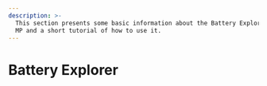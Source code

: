 ```yaml
---
description: >-
  This section presents some basic information about the Battery Explorer app on
  MP and a short tutorial of how to use it.
---
```


# Battery Explorer


